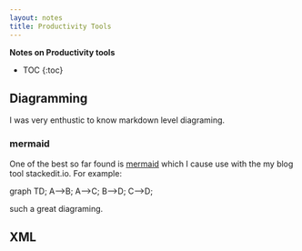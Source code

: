 ```yaml
---
layout: notes 
title: Productivity Tools
---
```

<script src="https://unpkg.com/mermaid@8.0.0/dist/mermaid.min.js"></script>

**Notes on Productivity tools**

* TOC
{:toc}

## Diagramming
I was very enthustic to know markdown level diagraming. 

### mermaid
One of the best so far found is [mermaid](https://mermaid-js.github.io/mermaid/#/) which I cause use with the my blog tool stackedit.io. For example:

<div class="mermaid">
graph TD;
    A-->B;
    A-->C;
    B-->D;
    C-->D;
</div>

such a great diagraming.

## XML


<!--stackedit_data:
eyJoaXN0b3J5IjpbMTA4MTU1MDgzNSwxNDI0MDIwNjRdfQ==
-->
